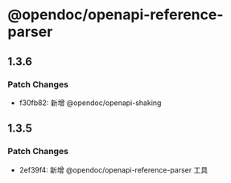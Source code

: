 # @opendoc/openapi-reference-parser

## 1.3.6

### Patch Changes

- f30fb82: 新增 @opendoc/openapi-shaking

## 1.3.5

### Patch Changes

- 2ef39f4: 新增 @opendoc/openapi-reference-parser 工具
